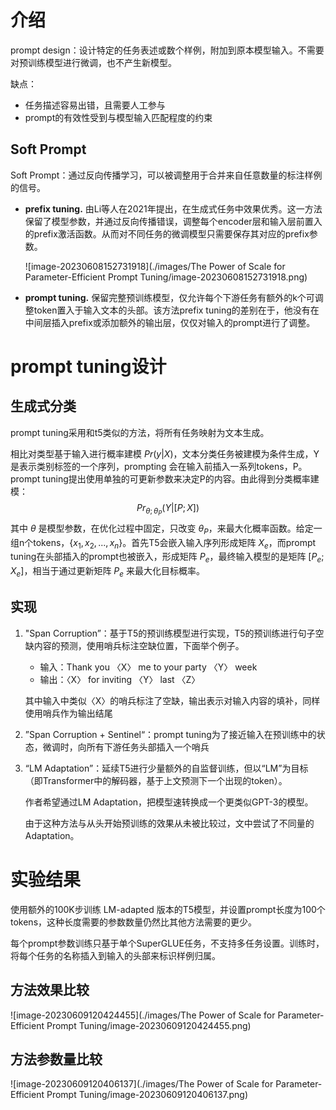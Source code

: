 # 介绍

prompt design：设计特定的任务表述或数个样例，附加到原本模型输入。不需要对预训练模型进行微调，也不产生新模型。

缺点：

- 任务描述容易出错，且需要人工参与
- prompt的有效性受到与模型输入匹配程度的约束

## Soft Prompt

Soft Prompt：通过反向传播学习，可以被调整用于合并来自任意数量的标注样例的信号。

- **prefix tuning.** 由Li等人在2021年提出，在生成式任务中效果优秀。这一方法保留了模型参数，并通过反向传播错误，调整每个encoder层和输入层前置入的prefix激活函数。从而对不同任务的微调模型只需要保存其对应的prefix参数。

  ![image-20230608152731918](./images/The Power of Scale for Parameter-Efficient Prompt Tuning/image-20230608152731918.png)

- **prompt tuning.** 保留完整预训练模型，仅允许每个下游任务有额外的k个可调整token置入于输入文本的头部。该方法prefix tuning的差别在于，他没有在中间层插入prefix或添加额外的输出层，仅仅对输入的prompt进行了调整。



# prompt tuning设计

## 生成式分类

prompt tuning采用和t5类似的方法，将所有任务映射为文本生成。

相比对类型基于输入进行概率建模 $Pr(y|X)$，文本分类任务被建模为条件生成，Y是表示类别标签的一个序列，prompting 会在输入前插入一系列tokens，P。prompt tuning提出使用单独的可更新参数来决定P的内容。由此得到分类概率建模：
$$
Pr_{θ;\theta_P}(Y |[P ; X])
$$
其中 $\theta$ 是模型参数，在优化过程中固定，只改变 $\theta_P$，来最大化概率函数。给定一组n个tokens，$\{x_1,x_2,...,x_n\}$。首先T5会嵌入输入序列形成矩阵 $X_e$，而prompt tuning在头部插入的prompt也被嵌入，形成矩阵 $P_e$，最终输入模型的是矩阵 $[P_e;X_e]$，相当于通过更新矩阵 $P_e$ 来最大化目标概率。



## 实现

1. "Span Corruption”：基于T5的预训练模型进行实现，T5的预训练进行句子空缺内容的预测，使用哨兵标注空缺位置，下面举个例子。

   - 输入：Thank you 〈X〉 me to your party 〈Y〉 week
   - 输出：〈X〉 for inviting 〈Y〉 last 〈Z〉

   其中输入中类似〈X〉的哨兵标注了空缺，输出表示对输入内容的填补，同样使用哨兵作为输出结尾

2. ”Span Corruption + Sentinel“：prompt tuning为了接近输入在预训练中的状态，微调时，向所有下游任务头部插入一个哨兵

3. “LM Adaptation”：延续T5进行少量额外的自监督训练，但以“LM”为目标（即Transformer中的解码器，基于上文预测下一个出现的token）。

   作者希望通过LM Adaptation，把模型速转换成一个更类似GPT-3的模型。

   由于这种方法与从头开始预训练的效果从未被比较过，文中尝试了不同量的Adaptation。



# 实验结果

使用额外的100K步训练 LM-adapted 版本的T5模型，并设置prompt长度为100个tokens，这种长度需要的参数数量仍然比其他方法需要的更少。

每个prompt参数训练只基于单个SuperGLUE任务，不支持多任务设置。训练时，将每个任务的名称插入到输入的头部来标识样例归属。

## 方法效果比较

![image-20230609120424455](./images/The Power of Scale for Parameter-Efficient Prompt Tuning/image-20230609120424455.png)

## 方法参数量比较

![image-20230609120406137](./images/The Power of Scale for Parameter-Efficient Prompt Tuning/image-20230609120406137.png)
